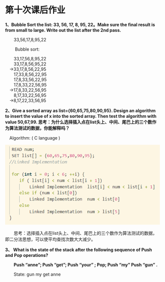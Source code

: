 # 第十次课后作业

**1、Bubble Sort the list: 33, 56, 17, 8, 95, 22。Make sure the final result is from small to large. Write out the list after the 2nd pass.** 

  &emsp;&emsp;33,56,17,8,95,22</br>

  &emsp;&emsp; Bubble sort:</br>
  
  &emsp;&emsp;33,17,56,8,95,22</br>
  &emsp;&emsp;33,17,8,56,95,22</br>
 &emsp;->33,17,8,56,22,95</br>
  &emsp;&emsp;17,33,8,56,22,95</br>
  &emsp;&emsp;17,8,33,56,22,95</br>
  &emsp;&emsp;17,8,33,22,56,95</br>
&emsp;->17,8,33,22,56,95</br>
  &emsp;&emsp;8,17,33,22,56,95</br>
&emsp;->8,17,22,33,56,95</br>

**2、Give a sorted array as list={60,65,75,80,90,95}. Design an algorithm to insert the value of x into the sorted array. Then test the algorithm with value 50,67,99. 思考：为什么选择插入点在list头上、中间、尾巴上的三个数作为算法测试的数据，你能解释吗？**

&ensp;&ensp;Algorithm: ( C language )

![](images/96.png)


&emsp;&emsp;思考：选择插入点在list头上、中间、尾巴上的三个数作为算法测试的数据，即二分法思想，可以使平均查找次数大大减少。

**3、 What is the state of the stack after the following sequence of Push and Pop operations?**

&emsp;&emsp;**Push “anne”; Push “get”; Push “your” ; Pop; Push “my” Push “gun” .**

&emsp;&emsp;State: gun my get anne
